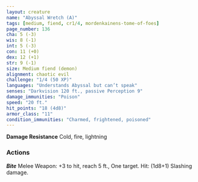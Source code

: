 ```yaml
---
layout: creature
name: "Abyssal Wretch (A)"
tags: [medium, fiend, cr1/4, mordenkainens-tome-of-foes]
page_number: 136
cha: 5 (-3)
wis: 8 (-1)
int: 5 (-3)
con: 11 (+0)
dex: 12 (+1)
str: 9 (-1)
size: Medium fiend (demon)
alignment: chaotic evil
challenge: "1/4 (50 XP)"
languages: "Understands Abyssal but can’t speak"
senses: "Darkvision 120 ft., passive Perception 9"
damage_immunities: "Poison"
speed: "20 ft."
hit_points: "18 (4d8)"
armor_class: "11"
condition_immunities: "Charmed, frightened, poisoned"
---
```


**Damage Resistance** Cold, fire, lightning


### Actions

***Bite*** Melee Weapon: +3 to hit, reach 5 ft., One target. Hit: (1d8+1) Slashing damage.